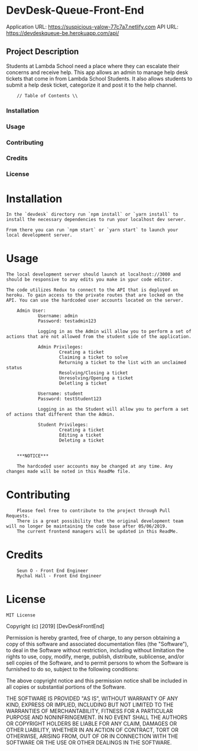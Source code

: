 # DevDesk-Queue-Front-End

Application URL: https://suspicious-yalow-77c7a7.netlify.com
API URL: https://devdeskqueue-be.herokuapp.com/api/

## Project Description 
Students at Lambda School need a place where they can escalate their concerns and receive help. This app allows an admin to manage help desk tickets that come in from Lambda School Students. It also allows students to submit a help desk ticket, categorize it and post it to the help channel.


        // Table of Contents \\

### Installation

### Usage

### Contributing

### Credits

### License


# Installation

    In the `devdesk` directory run `npm install` or `yarn install` to install the necessary dependencies to run your localhost dev server.

    From there you can run `npm start` or `yarn start` to launch your local development server.

# Usage

    The local development server should launch at localhost://3000 and should be responsive to any edits you make in ypur code editor.

    The code utilizes Redux to connect to the API that is deployed on heroku. To gain access to the private routes that are locked on the API. You can use the hardcoded user accounts located on the server.
```
    Admin User:
            Username: admin
            Password: testadmin123

            Logging in as the Admin will allow you to perform a set of actions that are not allowed from the student side of the application. 
            
            Admin Privileges:
                    Creating a ticket
                    Claiming a ticket to solve
                    Returning a ticket to the list with an unclaimed status
                    Resolving/Closing a ticket
                    Unresolving/Opening a ticket
                    Deletling a ticket

            Username: student
            Password: testStudent123

            Logging in as the Student will allow you to perform a set of actions that different than the Admin.

            Student Privileges:
                    Creating a ticket
                    Editing a ticket
                    Deleting a ticket
    
    
    ***NOTICE***
    
    The hardcoded user accounts may be changed at any time. Any changes made will be noted in this ReadMe file. 
```
# Contributing
```
    Please feel free to contribute to the project through Pull Requests. 
    There is a great possibility that the original development team will no longer be maintaining the code base after 05/06/2019. 
    The current frontend managers will be updated in this ReadMe.
```
# Credits
```
    Seun O - Front End Engineer
    Mychal Hall - Front End Engineer
```

# License

    MIT License

Copyright (c) [2019] [DevDeskFrontEnd]

Permission is hereby granted, free of charge, to any person obtaining a copy
of this software and associated documentation files (the "Software"), to deal
in the Software without restriction, including without limitation the rights
to use, copy, modify, merge, publish, distribute, sublicense, and/or sell
copies of the Software, and to permit persons to whom the Software is
furnished to do so, subject to the following conditions:

The above copyright notice and this permission notice shall be included in all
copies or substantial portions of the Software.

THE SOFTWARE IS PROVIDED "AS IS", WITHOUT WARRANTY OF ANY KIND, EXPRESS OR
IMPLIED, INCLUDING BUT NOT LIMITED TO THE WARRANTIES OF MERCHANTABILITY,
FITNESS FOR A PARTICULAR PURPOSE AND NONINFRINGEMENT. IN NO EVENT SHALL THE
AUTHORS OR COPYRIGHT HOLDERS BE LIABLE FOR ANY CLAIM, DAMAGES OR OTHER
LIABILITY, WHETHER IN AN ACTION OF CONTRACT, TORT OR OTHERWISE, ARISING FROM,
OUT OF OR IN CONNECTION WITH THE SOFTWARE OR THE USE OR OTHER DEALINGS IN THE
SOFTWARE.
